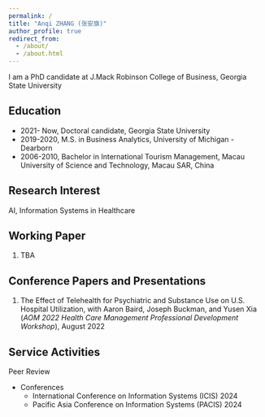 ```yaml
---
permalink: /
title: "Anqi ZHANG (张安旗)"
author_profile: true
redirect_from: 
  - /about/
  - /about.html
---
```


I am a PhD candidate at J.Mack Robinson College of Business, Georgia State University


Education
------

* 2021- Now,      Doctoral candidate, Georgia State University
* 2019-2020,      M.S. in Business Analytics, University of Michigan - Dearborn
* 2006-2010,      Bachelor in International Tourism Management,
                  Macau University of Science and Technology, Macau SAR, China


Research Interest
------

AI, Information Systems in Healthcare


Working Paper
------
1. TBA

Conference Papers and Presentations
------
1. The Effect of Telehealth for Psychiatric and Substance Use on U.S. Hospital Utilization, with Aaron Baird, Joseph Buckman, and Yusen Xia 
 (_AOM 2022 Health Care Management Professional Development Workshop_), August 2022



Service Activities
------
Peer Review

* Conferences
  * International Conference on Information Systems (ICIS) 2024
  * Pacific Asia Conference on Information Systems (PACIS) 2024




